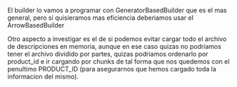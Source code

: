 El builder lo vamos a programar con GeneratorBasedBuilder que es el mas general, pero si quisieramos mas eficiencia deberiamos usar el ArrowBasedBuilder

Otro aspecto a investigar es el de si podemos evitar cargar todo el archivo de descripciones en memoria, aunque en ese caso quizas no podriamos tener el archivo dividido por partes, quizas podriamos ordenarlo  por product_id e ir cargando por chunks de tal forma que nos quedemos con el penultimo PRODUCT_ID (para asegurarnos que hemos cargado toda la informacion del mismo).